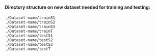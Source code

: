 #### Directory structure on new dataset needed for training and testing:

```
./Dataset-name/trainS1
./Dataset-name/trainS2
./Dataset-name/trainS3
./Dataset-name/trainT
./Dataset-name/testS1
./Dataset-name/testS2
./Dataset-name/testS3
./Dataset-name/testT
```
